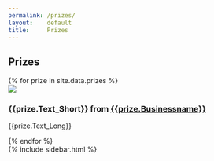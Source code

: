 ```yaml
---
permalink: /prizes/
layout:    default
title:     Prizes
---
```


<section>

<article>
<div id="prizes" class="main">
<h2 class="heading">Prizes</h2>
{% for prize in site.data.prizes %}
<div class="single-prize">
	<img src = "{{prize.Image}}" />
	<h3><strong>{{prize.Text_Short}}</strong> from <a href="{{prize.Link}}">{{prize.Businessname}}</a></h3>
	<p>{{prize.Text_Long}}</p>
	</div>
{% endfor %}

</div>
<div class="sidebar">
{% include sidebar.html %}
</div>
</article>
</section>